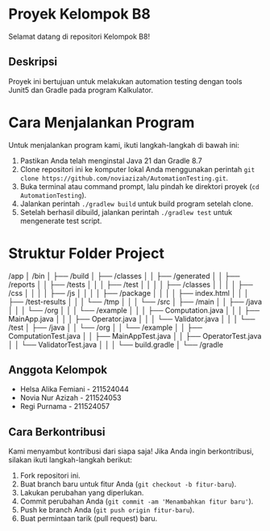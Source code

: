 # Proyek Kelompok B8

Selamat datang di repositori Kelompok B8!

## Deskripsi

Proyek ini bertujuan untuk melakukan automation testing dengan tools Junit5 dan Gradle pada program Kalkulator.


# Cara Menjalankan Program

Untuk menjalankan program kami, ikuti langkah-langkah di bawah ini:

1. Pastikan Anda telah menginstal Java 21 dan Gradle 8.7
2. Clone repositori ini ke komputer lokal Anda menggunakan perintah `git clone https://github.com/noviazizah/AutomationTesting.git`.
3. Buka terminal atau command prompt, lalu pindah ke direktori proyek (`cd AutomationTesting`).
4. Jalankan perintah `./gradlew build` untuk build program setelah clone.
5. Setelah berhasil dibuild, jalankan perintah `./gradlew test` untuk mengenerate test script.


# Struktur Folder Project

/app
│   /bin
│
├── /build
│   ├── /classes
│   │   ├── /generated
│   │   ├── /reports
│   │   ├── /tests
│   │   │   ├── /test
│   │   │   │   ├── /classes
│   │   │   │   ├── /css
│   │   │   │   ├── /js
│   │   │   │   ├── /package
│   │   │   │   ├── index.html
│   │   │   ├── /test-results
│   │   │   └── /tmp
│   │
│   └── /src
│       ├── /main
│       │   ├── /java
│       │   │   └── /org
│       │   │       └── /example
│       │   │           ├── Computation.java
│       │   │           ├── MainApp.java
│       │   │           ├── Operator.java
│       │   │           └── Validator.java
│       │
│       └── /test
│           ├── /java
│           │   └── /org
│           │       └── /example
│           │           ├── ComputationTest.java
│           │           ├── MainAppTest.java
│           │           ├── OperatorTest.java
│           │           └── ValidatorTest.java
│           │
│           └── build.gradle
│
└── /gradle



## Anggota Kelompok

- Helsa Alika Femiani - 211524044
- Novia Nur Azizah - 211524053
- Regi Purnama - 211524057

## Cara Berkontribusi

Kami menyambut kontribusi dari siapa saja! Jika Anda ingin berkontribusi, silakan ikuti langkah-langkah berikut:

1. Fork repositori ini.
2. Buat branch baru untuk fitur Anda (`git checkout -b fitur-baru`).
3. Lakukan perubahan yang diperlukan.
4. Commit perubahan Anda (`git commit -am 'Menambahkan fitur baru'`).
5. Push ke branch Anda (`git push origin fitur-baru`).
6. Buat permintaan tarik (pull request) baru.

